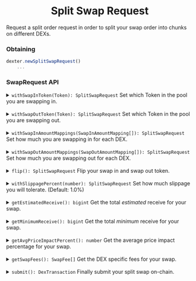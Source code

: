 <p align="center">
  <h1 align="center">Split Swap Request</h1>
</p>

Request a split order request in order to split your swap order into chunks on different DEXs.

### Obtaining
```js
dexter.newSplitSwapRequest()
    ...
```

### SwapRequest API

<details>
<summary><code>withSwapInToken(Token): SplitSwapRequest</code> Set which Token in the pool you are swapping in.</summary>

##### Using

```js
dexter.newSplitSwapRequest()
    .withSwapInToken('lovelace')
    ...
```
</details>

<br>

<details>
<summary><code>withSwapOutToken(Token): SplitSwapRequest</code> Set which Token in the pool you are swapping out.</summary>

##### Using

```js
dexter.newSplitSwapRequest()
    .withSwapOutToken('lovelace')
    ...
```
</details>

<br>

<details>
<summary><code>withSwapInAmountMappings(SwapInAmountMapping[]): SplitSwapRequest</code> Set how much you are swapping in for each DEX.</summary>

##### Using

```js
dexter.newSplitSwapRequest()
    .withSwapInAmountMappings([
        {
            swapInAmount: 2_000000n,
            liquidityPool: new LiquidityPool(Minswap.identifier, ...)
        },
        {
            swapInAmount: 5_000000n,
            liquidityPool: new LiquidityPool(WingRiders.identifier, ...)
        },
    ])
    ...
```
</details>

<br>

<details>
<summary><code>withSwapOutAmountMappings(SwapOutAmountMapping[]): SplitSwapRequest</code> Set how much you are swapping out for each DEX.</summary>

##### Using

```js
dexter.newSplitSwapRequest()
    .withSwapOutAmountMappings([
        {
            swapInAmount: 2_000000n,
            liquidityPool: new LiquidityPool(Minswap.identifier, ...)
        },
        {
            swapInAmount: 5_000000n,
            liquidityPool: new LiquidityPool(WingRiders.identifier, ...)
        },
    ])
```
</details>

<br>

<details>
<summary><code>flip(): SplitSwapRequest</code> Flip your swap in and swap out token.</summary>

##### Using

```js
dexter.newSplitSwapRequest()
    .flip()
    ...
```
</details>

<br>

<details>
<summary><code>withSlippagePercent(number): SplitSwapRequest</code> Set how much slippage you will tolerate. (Default: 1.0%)</summary>

##### Using

```js
dexter.newSplitSwapRequest()
    .withSlippagePercent(0.5)
    ...
```
</details>

<br>

<details>
<summary><code>getEstimatedReceive(): bigint</code> Get the total <i>estimated</i> receive for your swap.</summary>

Will return a sum of the estimated receive for each DEX mapping.

##### Using

```js
dexter.newSplitSwapRequest()
    .getEstimatedReceive()
```
</details>

<br>

<details>
<summary><code>getMinimumReceive(): bigint</code> Get the total <i>minimum</i> receive for your swap.</summary>

Will return a sum of the minimum receive for each DEX mapping.

##### Using

```js
dexter.newSplitSwapRequest()
    .getMinimumReceive()
```
</details>

<br>

<details>
<summary><code>getAvgPriceImpactPercent(): number</code> Get the average price impact percentage for your swap.</summary>

Will return the average price impact for each swap on each DEX.

##### Using

```js
dexter.newSplitSwapRequest()
    .getAvgPriceImpactPercent()
```
</details>

<br>

<details>
<summary><code>getSwapFees(): SwapFee[]</code> Get the DEX specific fees for your swap.</summary>

Will return all swap fees associated with each DEX in the swap.

##### Using

```js
dexter.newSplitSwapRequest()
    .getSwapFees()
```
</details>

<br>

<details>
<summary><code>submit(): DexTransaction</code> Finally submit your split swap on-chain.</summary>

##### Using

```js
dexter.newSplitSwapRequest()
    ...
    .submit()
```
</details>
